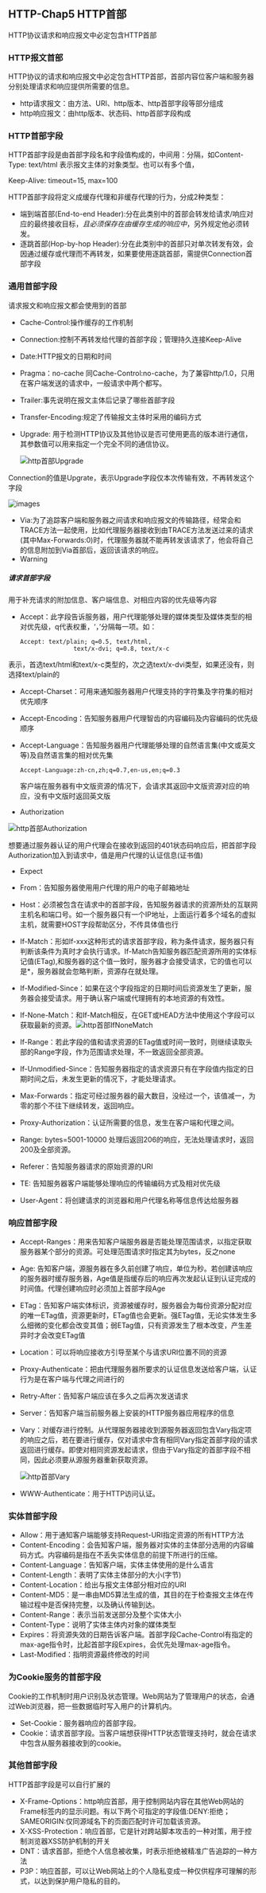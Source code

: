 ## HTTP-Chap5 HTTP首部
HTTP协议请求和响应报文中必定包含HTTP首部

### HTTP报文首部

HTTP协议的请求和响应报文中必定包含HTTP首部，首部内容位客户端和服务器分别处理请求和响应提供所需要的信息。

* http请求报文：由方法、URI、http版本、http首部字段等部分组成
* http响应报文：由http版本、状态码、http首部字段构成

### HTTP首部字段

HTTP首部字段是由首部字段名和字段值构成的，中间用：分隔，如Content-Type: text/html 表示报文主体的对象类型。也可以有多个值，

Keep-Alive: timeout=15, max=100

HTTP首部字段将定义成缓存代理和非缓存代理的行为，分成2种类型：

* 端到端首部(End-to-end Header):分在此类别中的首部会转发给请求/响应对应的最终接收目标，*且必须保存在由缓存生成的响应中*，另外规定他必须转发。
* 逐跳首部(Hop-by-hop Header):分在此类别中的首部只对单次转发有效，会因通过缓存或代理而不再转发，如果要使用逐跳首部，需提供Connection首部字段

### 通用首部字段

请求报文和响应报文都会使用到的首部

* Cache-Control:操作缓存的工作机制

* Connection:控制不再转发给代理的首部字段；管理持久连接Keep-Alive

* Date:HTTP报文的日期和时间

* Pragma：no-cache 同Cache-Control:no-cache，为了兼容http/1.0，只用在客户端发送的请求中，一般请求中两个都写。

* Trailer:事先说明在报文主体后记录了哪些首部字段

* Transfer-Encoding:规定了传输报文主体时采用的编码方式

* Upgrade: 用于检测HTTP协议及其他协议是否可使用更高的版本进行通信，其参数值可以用来指定一个完全不同的通信协议。

  ![http首部Upgrade](https://github.com/hjvlitstone/hjv.github.io/blob/gh-pages/images/http%E9%A6%96%E9%83%A8Upgrade.jpg)

Connection的值是Upgrate，表示Upgrade字段仅本次传输有效，不再转发这个字段

![images](https://github.com/hjvlitstone/hjv.github.io/blob/gh-pages/images/http%E9%A6%96%E9%83%A8Connection.jpg)

* Via:为了追踪客户端和服务器之间请求和响应报文的传输路径，经常会和TRACE方法一起使用，比如代理服务器接收到由TRACE方法发送过来的请求(其中Max-Forwards:0)时，代理服务器就不能再转发该请求了，他会将自己的信息附加到Via首部后，返回该请求的响应。
* Warning

##### 请求首部字段

用于补充请求的附加信息、客户端信息、对相应内容的优先级等内容

* Accept：此字段告诉服务器，用户代理能够处理的媒体类型及媒体类型的相对优先级，q代表权重，‘，’分隔每一项。如：

  ```http
  Accept: text/plain; q=0.5, text/html,
                 text/x-dvi; q=0.8, text/x-c
  ```

表示，首选text/html和text/x-c类型的，次之选text/x-dvi类型，如果还没有，则选择text/plain的

* Accept-Charset：可用来通知服务器用户代理支持的字符集及字符集的相对优先顺序

* Accept-Encoding：告知服务器用户代理智齿的内容编码及内容编码的优先级顺序

* Accept-Language：告知服务器用户代理能够处理的自然语言集(中文或英文等)及自然语言集的相对优先集

  `Accept-Language:zh-cn,zh;q=0.7,en-us,en;q=0.3`

   客户端在服务器有中文版资源的情况下，会请求其返回中文版资源对应的响应，没有中文版时返回英文版

* Authorization

![http首部Authorization](https://github.com/hjvlitstone/hjv.github.io/blob/gh-pages/images/http%E9%A6%96%E9%83%A8Authorization.jpg)

想要通过服务器认证的用户代理会在接收到返回的401状态码响应后，把首部字段Authorization加入到请求中，值是用户代理的认证信息(证书值)

* Expect
* From：告知服务器使用用户代理的用户的电子邮箱地址
* Host：必须被包含在请求中的首部字段，告知服务器请求的资源所处的互联网主机名和端口号。如一个服务器只有一个IP地址，上面运行着多个域名的虚拟主机，就需要HOST字段帮助区分，不传具体值也行
* If-Match：形如If-xxx这种形式的请求首部字段，称为条件请求，服务器只有判断该条件为真时才会执行请求。If-Match告知服务器匹配资源所用的实体标记值(ETag),和服务器的这个值一致时，服务器才会接受请求，它的值也可以是*，服务器就会忽略判断，资源存在就处理。
* If-Modified-Since：如果在这个字段指定的日期时间后资源发生了更新，服务器会接受请求。用于确认客户端或代理拥有的本地资源的有效性。
* If-None-Match：和If-Match相反，在GET或HEAD方法中使用这个字段可以获取最新的资源。![http首部IfNoneMatch](https://github.com/hjvlitstone/hjv.github.io/blob/gh-pages/images/http%E9%A6%96%E9%83%A8IfNoneMatch.jpg)

* If-Range：若此字段的值和请求资源的ETag值或时间一致时，则继续读取头部的Range字段，作为范围请求处理，不一致返回全部资源。
* If-Unmodified-Since：告知服务器指定的请求资源只有在字段值内指定的日期时间之后，未发生更新的情况下，才能处理请求。
* Max-Forwards：指定可经过服务器的最大数目，没经过一个，该值减一，为零的那个不往下继续转发，返回响应。
* Proxy-Authorization：认证所需要的信息，发生在客户端和代理之间。
* Range: bytes=5001-10000 处理后返回206的响应，无法处理请求时，返回200及全部资源。
* Referer：告知服务器请求的原始资源的URI
* TE: 告知服务器客户端能够处理响应的传输编码方式及相对优先级
* User-Agent：将创建请求的浏览器和用户代理名称等信息传达给服务器

### 响应首部字段

* Accept-Ranges：用来告知客户端服务器是否能处理范围请求，以指定获取服务器某个部分的资源。可处理范围请求时指定其为bytes，反之none

* Age: 告知客户端，源服务器在多久前创建了响应，单位为秒。若创建该响应的服务器时缓存服务器，Age值是指缓存后的响应再次发起认证到认证完成的时间值。代理创建响应时必须加上首部字段Age

* ETag：告知客户端实体标识，资源被缓存时，服务器会为每份资源分配对应的唯一ETag值，资源更新时，ETag值也会更新。强ETag值，无论实体发生多么细微的变化都会改变其值；弱ETag值，只有资源发生了根本改变，产生差异时才会改变ETag值

* Location：可以将响应接收方引导至某个与请求URI位置不同的资源

* Proxy-Authenticate：把由代理服务器所要求的认证信息发送给客户端，认证行为是在客户端与代理之间进行的

* Retry-After：告知客户端应该在多久之后再次发送请求

* Server：告知客户端当前服务器上安装的HTTP服务器应用程序的信息

* Vary：对缓存进行控制。从代理服务器接收到源服务器返回包含Vary指定项的响应之后，若在要进行缓存，仅对请求中含有相同Vary指定首部字段的请求返回进行缓存。即使对相同资源发起请求，但由于Vary指定的首部字段不相同，因此必须要从源服务器重新获取资源。

  ![http首部Vary](https://github.com/hjvlitstone/hjv.github.io/blob/gh-pages/images/http%E9%A6%96%E9%83%A8Vary.jpg)

* WWW-Authenticate：用于HTTP访问认证。

### 实体首部字段

* Allow：用于通知客户端能够支持Request-URI指定资源的所有HTTP方法
* Content-Encoding：会告知客户端，服务器对实体的主体部分选用的内容编码方式。内容编码是指在不丢失实体信息的前提下所进行的压缩。
* Content-Language：告知客户端，实体主体使用的是什么语言
* Content-Length：表明了实体主体部分的大小(字节)
* Content-Location：给出与报文主体部分相对应的URI
* Content-MD5：是一串由MD5算法生成的值，其目的在于检查报文主体在传输过程中是否保持完整，以及确认传输到达。
* Content-Range：表示当前发送部分及整个实体大小
* Content-Type：说明了实体主体内对象的媒体类型
* Expires：将资源失效的日期告诉客户端。首部字段Cache-Control有指定的max-age指令时，比起首部字段Expires，会优先处理max-age指令。
* Last-Modified：指明资源最终修改的时间

### 为Cookie服务的首部字段

Cookie的工作机制时用户识别及状态管理。Web网站为了管理用户的状态，会通过Web浏览器，把一些数据临时写入用户的计算机内。

* Set-Cookie：服务器响应的首部字段。
* Cookie：请求首部字段。当客户端想获得HTTP状态管理支持时，就会在请求中包含从服务器接收到的cookie。

### 其他首部字段

HTTP首部字段是可以自行扩展的

* X-Frame-Options：http响应首部，用于控制网站内容在其他Web网站的Frame标签内的显示问题。有以下两个可指定的字段值:DENY:拒绝；SAMEORIGIN:仅同源域名下的页面匹配时许可加载该资源。
* X-XSS-Protection：响应首部，它是针对跨站脚本攻击的一种对策，用于控制浏览器XSS防护机制的开关
* DNT：请求首部，拒绝个人信息被收集，时表示拒绝被精准广告追踪的一种方法
* P3P：响应首部，可以让Web网站上的个人隐私变成一种仅供程序可理解的形式，以达到保护用户隐私的目的。
